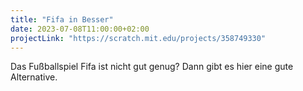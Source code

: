 ```yaml
---
title: "Fifa in Besser"
date: 2023-07-08T11:00:00+02:00
projectLink: "https://scratch.mit.edu/projects/358749330"
---
```


Das Fußballspiel Fifa ist nicht gut genug? Dann gibt es hier eine gute Alternative.
